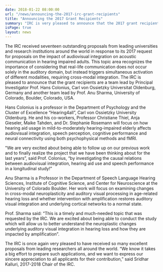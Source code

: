 ```yaml
---
date: 2018-01-22 08:00:00
url: "/news/announcing-the-2017-irc-grant-recipients"
title: "Announcing the 2017 Grant Recipients"
summary: "IRC is very pleased to announce that the 2017 grant recipients are a team lead by Principal Investigator Prof. Hans Colonius, Carl von Ossietzky Universitat Oldenburg, Germany and another team lead by Prof. Anu Sharma, University of Colorado, Boulder, Colorado, USA."
isPage: true
layout: news
---
```


The IRC received seventeen outstanding proposals from leading universities and
research institutions around the world in response to its 2017 request for
proposals on the impact of audiovisual integration on acoustic communication in
hearing impaired adults. This topic area recognizes the importance of
considering that real-life communication does not occur solely in the auditory
domain, but instead triggers simultaneous activation of different modalities,
requiring cross-modal integration. The IRC is pleased to announce that the grant
recipients are a team lead by Principal Investigator Prof. Hans Colonius, Carl
von Ossietzky Universitat Oldenburg, Germany and another team lead by Prof. Anu
Sharma, University of Colorado, Boulder, Colorado, USA.

Hans Colonius is a professor in the Department of Psychology and the Cluster of
Excellence “Hearing4all”, Carl von Ossietzky University Oldenburg. He and his
co-workers, Professor Christiane Thiel, Anja Gieseler, Maike Tahden, and Dr.
Stephanie Rosemann will focus on how hearing aid usage in mild-to-moderately
hearing-impaired elderly affects audiovisual integration, speech perception,
cognitive performance and neural connectivity using both psychophysical methods
and fMRI.

"We are very excited about being able to follow up on our previous work and to
finally realize the project that we have been thinking about for the last
years”, said Prof. Colonius, “by investigating the causal relations between
audiovisual integration, hearing aid use and speech performance in a
longitudinal study!”

Anu Sharma is a Professor in the Department of Speech Language Hearing Sciences,
Institute of Cognitive Science, and Center for Neuroscience at the University of
Colorado Boulder. Her work will focus on examining changes in cross-modal
neuroplasticity and auditory visual processing in age-related hearing loss and
whether intervention with amplification restores auditory visual integration and
underlying cortical networks to a normal state.

Prof. Sharma said: “This is a timely and much-needed topic that was requested by
the IRC. We are excited about being able to conduct the study which will allow
us to better understand the neuroplastic changes underlying auditory visual
integration in hearing loss and how they are impacted by amplification”.

The IRC is once again very pleased to have received so many excellent proposals
from leading researchers all around the world. “We know it takes a big effort to
prepare such applications, and we want to express our sincere appreciation to
all applicants for their contribution,” said Sridhar Kalluri, 2017-2018 Chair of
the IRC.
